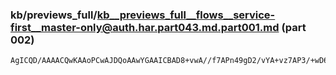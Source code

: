 ### kb/previews_full/kb__previews_full__flows__service-first__master-only@auth.har.part043.md.part001.md (part 002)

```md
AgICQD/AAAACQwKAAoPCwAJDQoAAwYGAAICBAD8+vwA//f7APn49gD2/vYA+vz7AP3/+wD6/PsA+v/7AP3/+wD49PsA+f
```

```
